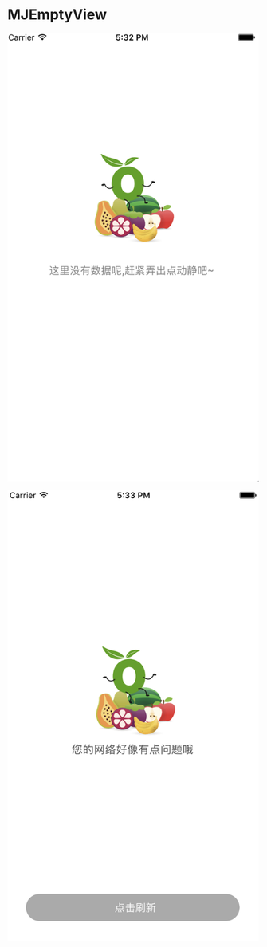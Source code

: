 # MJEmptyView



![images](https://github.com/JingJing-Lin/MJEmptyView/blob/master/BlankPage.png)

![images](https://github.com/JingJing-Lin/MJEmptyView/blob/master/ErrorImage.png)
